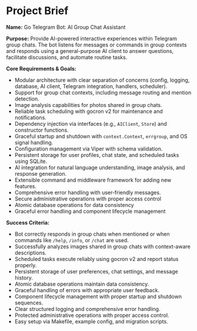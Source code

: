 # Project Brief

**Name:** Go Telegram Bot: AI Group Chat Assistant

**Purpose:**
Provide AI-powered interactive experiences within Telegram group chats. The bot listens for messages or commands in group contexts and responds using a general-purpose AI client to answer questions, facilitate discussions, and automate routine tasks.

**Core Requirements & Goals:**
- Modular architecture with clear separation of concerns (config, logging, database, AI client, Telegram integration, handlers, scheduler).
- Support for group chat contexts, including message routing and mention detection.
- Image analysis capabilities for photos shared in group chats.
- Reliable task scheduling with gocron v2 for maintenance and notifications.
- Dependency injection via interfaces (e.g., `AIClient`, `Store`) and constructor functions.
- Graceful startup and shutdown with `context.Context`, `errgroup`, and OS signal handling.
- Configuration management via Viper with schema validation.
- Persistent storage for user profiles, chat state, and scheduled tasks using SQLite.
- AI integration for natural language understanding, image analysis, and response generation.
- Extensible command and middleware framework for adding new features.
- Comprehensive error handling with user-friendly messages.
- Secure administrative operations with proper access control
- Atomic database operations for data consistency
- Graceful error handling and component lifecycle management

**Success Criteria:**
- Bot correctly responds in group chats when mentioned or when commands like `/help`, `/info`, or `/chat` are used.
- Successfully analyzes images shared in group chats with context-aware descriptions.
- Scheduled tasks execute reliably using gocron v2 and report status properly.
- Persistent storage of user preferences, chat settings, and message history.
- Atomic database operations maintain data consistency.
- Graceful handling of errors with appropriate user feedback.
- Component lifecycle management with proper startup and shutdown sequences.
- Clear structured logging and comprehensive error handling.
- Protected administrative operations with proper access control.
- Easy setup via Makefile, example config, and migration scripts.

